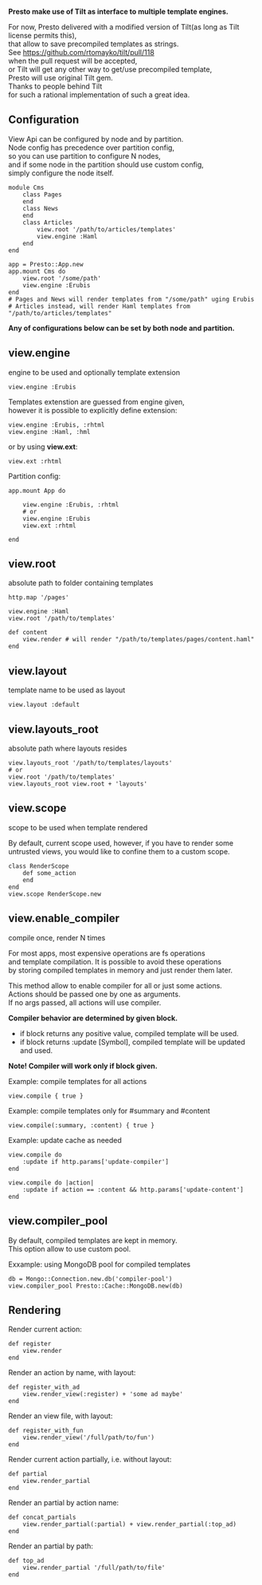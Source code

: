 **Presto make use of Tilt as interface to multiple template engines.**

For now, Presto delivered with a modified version of Tilt(as long as Tilt license permits this),  
that allow to save precompiled templates as strings.  
See https://github.com/rtomayko/tilt/pull/118  
when the pull request will be accepted,  
or Tilt will get any other way to get/use precompiled template,  
Presto will use original Tilt gem.  
Thanks to people behind Tilt  
for such a rational implementation of such a great idea.  

Configuration
---

View Api can be configured by node and by partition.  
Node config has precedence over partition config,  
so you can use partition to configure N nodes,  
and if some node in the partition should use custom config,  
simply configure the node itself.

    module Cms
        class Pages
        end
        class News
        end
        class Articles
            view.root '/path/to/articles/templates'
            view.engine :Haml
        end
    end

    app = Presto::App.new
    app.mount Cms do
        view.root '/some/path'
        view.engine :Erubis
    end
    # Pages and News will render templates from "/some/path" uging Erubis
    # Articles instead, will render Haml templates from "/path/to/articles/templates"

**Any of configurations below can be set by both node and partition.**

view.engine
---
engine to be used and optionally template extension

    view.engine :Erubis

Templates extenstion are guessed from engine given,  
however it is possible to explicitly define extension:

    view.engine :Erubis, :rhtml
    view.engine :Haml, :hml

or by using **view.ext**:

    view.ext :rhtml

Partition config:

    app.mount App do
        
        view.engine :Erubis, :rhtml
        # or
        view.engine :Erubis
        view.ext :rhtml

    end

view.root
---
absolute path to folder containing templates

    http.map '/pages'

    view.engine :Haml
    view.root '/path/to/templates'
    
    def content
        view.render # will render "/path/to/templates/pages/content.haml"
    end

view.layout
---
template name to be used as layout

    view.layout :default

view.layouts_root
---
absolute path where layouts resides

    view.layouts_root '/path/to/templates/layouts'
    # or
    view.root '/path/to/templates'
    view.layouts_root view.root + 'layouts'

view.scope
---
scope to be used when template rendered

By default, current scope used, however, if you have to render some untrusted views,
you would like to confine them to a custom scope.

    class RenderScope
        def some_action
        end
    end
    view.scope RenderScope.new

view.enable_compiler
---
compile once, render N times

For most apps, most expensive operations are fs operations  
and template compilation. It is possible to avoid these operations  
by storing compiled templates in memory and just render them later.

This method allow to enable compiler for all or just some actions.  
Actions should be passed one by one as arguments.  
If no args passed, all actions will use compiler.

**Compiler behavior are determined by given block.**

* if block returns any positive value, compiled template will be used.
* if block returns :update [Symbol], compiled template will be updated and used.

**Note! Compiler will work only if block given.**

Example: compile templates for all actions

    view.compile { true }

Example: compile templates only for #summary and #content

    view.compile(:summary, :content) { true }

Example: update cache as needed

    view.compile do
        :update if http.params['update-compiler']
    end

    view.compile do |action|
        :update if action == :content && http.params['update-content']
    end


view.compiler_pool
---

By default, compiled templates are kept in memory.  
This option allow to use custom pool.

Exxample: using MongoDB pool for compiled templates

    db = Mongo::Connection.new.db('compiler-pool')
    view.compiler_pool Presto::Cache::MongoDB.new(db)

Rendering
---

Render current action:

    def register
        view.render
    end

Render an action by name, with layout:

    def register_with_ad
        view.render_view(:register) + 'some ad maybe'
    end

Render an view file, with layout:

    def register_with_fun
        view.render_view('/full/path/to/fun')
    end

Render current action partially, i.e. without layout:

    def partial
        view.render_partial
    end

Render an partial by action name:

    def concat_partials
        view.render_partial(:partial) + view.render_partial(:top_ad)
    end

Render an partial by path:

    def top_ad
        view.render_partial '/full/path/to/file'
    end
